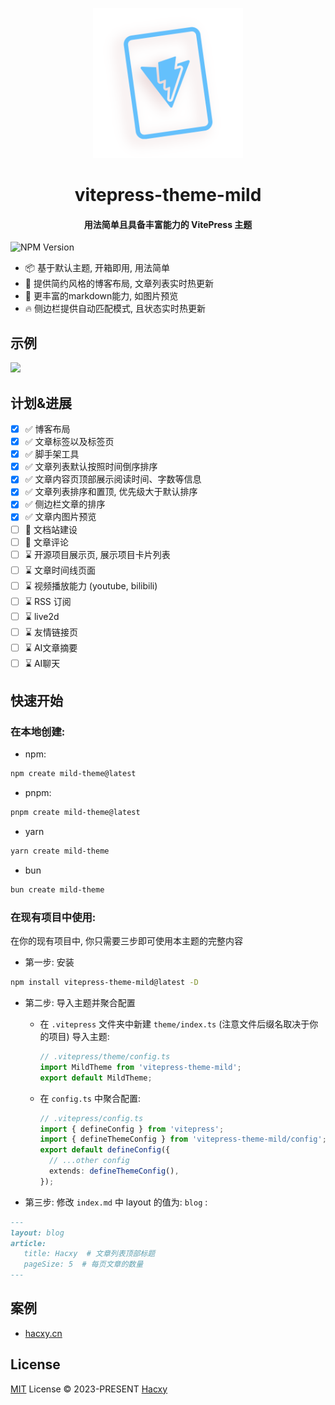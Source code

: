 <p align="center">
  <img width="240" style="text-align:center;" src="https://raw.githubusercontent.com/hacxy/hacxy/main/images/simple-icons_vitepress%20(1).png"/>
</p>

<h1 align="center">
 vitepress-theme-mild
</h1>

<h4 align="center">
用法简单且具备丰富能力的 VitePress 主题
</h4>

![NPM Version](https://img.shields.io/npm/v/vitepress-theme-mild)

- 📦 基于默认主题, 开箱即用, 用法简单
- 📃 提供简约风格的博客布局, 文章列表实时热更新
- 📖 更丰富的markdown能力, 如图片预览
- 🔥 侧边栏提供自动匹配模式, 且状态实时热更新

## 示例

![](https://raw.githubusercontent.com/hacxy/hacxy/main/images/Kapture%202024-12-26%20at%2015.52.02.gif)

## 计划&进展

- [x] ✅ 博客布局
- [x] ✅ 文章标签以及标签页
- [x] ✅ 脚手架工具
- [x] ✅ 文章列表默认按照时间倒序排序
- [x] ✅ 文章内容页顶部展示阅读时间、字数等信息
- [x] ✅ 文章列表排序和置顶, 优先级大于默认排序
- [x] ✅ 侧边栏文章的排序
- [x] ✅ 文章内图片预览
- [ ] 🚧 文档站建设
- [ ] 🚧 文章评论
- [ ] ⌛ 开源项目展示页, 展示项目卡片列表
- [ ] ⌛ 文章时间线页面
- [ ] ⌛ 视频播放能力 (youtube, bilibili)
- [ ] ⌛ RSS 订阅
- [ ] ⌛ live2d
- [ ] ⌛ 友情链接页
- [ ] ⌛ AI文章摘要
- [ ] ⌛ AI聊天

## 快速开始

### 在本地创建:

- npm:

```sh
npm create mild-theme@latest
```

- pnpm:

```sh
pnpm create mild-theme@latest
```

- yarn

```sh
yarn create mild-theme
```

- bun

```sh
bun create mild-theme
```

### 在现有项目中使用:

在你的现有项目中, 你只需要三步即可使用本主题的完整内容

- 第一步: 安装

```sh
npm install vitepress-theme-mild@latest -D
```

- 第二步: 导入主题并聚合配置

  - 在 `.vitepress` 文件夹中新建 `theme/index.ts` (注意文件后缀名取决于你的项目) 导入主题:

    ```ts
    // .vitepress/theme/config.ts
    import MildTheme from 'vitepress-theme-mild';
    export default MildTheme;
    ```

  - 在 `config.ts` 中聚合配置:
    ```ts
    // .vitepress/config.ts
    import { defineConfig } from 'vitepress';
    import { defineThemeConfig } from 'vitepress-theme-mild/config';
    export default defineConfig({
      // ...other config
      extends: defineThemeConfig(),
    });
    ```

- 第三步: 修改 `index.md` 中 layout 的值为: `blog` :

```md
---
layout: blog
article:
   title: Hacxy  # 文章列表顶部标题
   pageSize: 5  # 每页文章的数量
---
```

## 案例

- [hacxy.cn](https://hacxy.cn)

## License

[MIT](./LICENSE) License &copy; 2023-PRESENT [Hacxy](https://github.com/hacxy)
